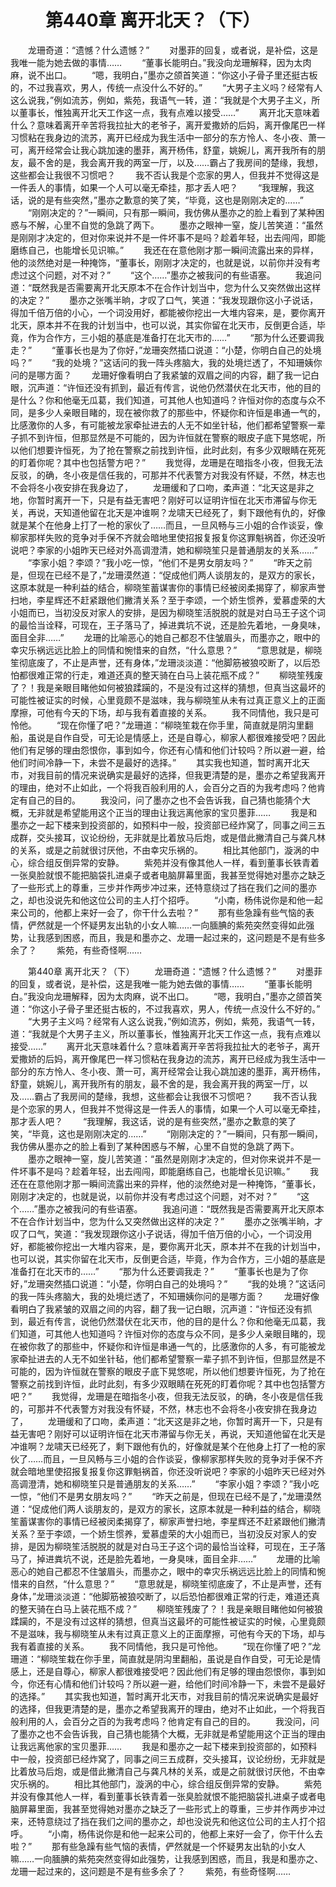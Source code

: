 # 　　第440章 离开北天？（下）
　　龙珊奇道：“遗憾？什么遗憾？”
　　对墨菲的回复，或者说，是补偿，这是我唯一能为她去做的事情……
　　“董事长能明白。”我没向龙珊解释，因为太肉麻，说不出口。
　　“嗯，我明白，”墨亦之颌首笑道：“你这小子骨子里还挺古板的，不过我喜欢，男人，传统一点没什么不好的。”
　　“大男子主义吗？经常有人这么说我，”例如流苏，例如，紫苑，我语气一转，道：“我就是个大男子主义，所以董事长，惟独离开北天工作这一点，我有点难以接受……”
　　离开北天意味着什么？意味着离开辛苦将我拉扯大的老爷子，离开爱撒娇的后妈，离开像尾巴一样习惯粘在我身边的流苏，离开已经成为我生活中一部分的东方怜人、冬小夜、萧一可，离开经常会让我心跳加速的墨菲，离开杨伟，舒童，姚婉儿，离开我所有的朋友，最不舍的是，我会离开我的两室一厅，以及……霸占了我房间的楚缘，我想，这些都会让我很不习惯吧？
　　我不否认我是个恋家的男人，但我并不觉得这是一件丢人的事情，如果一个人可以毫无牵挂，那才丢人吧？
　　“我理解，我这话，说的是有些突然，”墨亦之歉意的笑了笑，“毕竟，这也是刚刚决定的……”
　　“刚刚决定的？”一瞬间，只有那一瞬间，我仿佛从墨亦之的脸上看到了某种困惑与不解，心里不自觉的急跳了两下。
　　墨亦之眼神一窒，旋儿苦笑道：“虽然是刚刚才决定的，但对你来说并不是一件坏事不是吗？趁着年轻，出去闯闯，即能磨练自己，也能增长见识嘛。”
　　我还在在意他刚才那一瞬间流露出来的异样，他的淡然绝对是一种掩饰，“董事长，刚刚才决定的，也就是说，以前你并没有考虑过这个问题，对不对？”
　　“这个……”墨亦之被我问的有些语塞。
　　我追问道：“既然我是否需要离开北天原本不在合作计划当中，您为什么又突然做出这样的决定？”
　　墨亦之张嘴半晌，才叹了口气，笑道：“我发现跟你这小子说话，得加千倍万倍的小心，一个词没用好，都能被你挖出一大堆内容来，是，要你离开北天，原本并不在我的计划当中，也可以说，其实你留在北天市，反倒更合适，毕竟，作为合作方，三小姐的基底是准备打在北天市的……”
　　“那为什么还要调我走？”
　　“董事长也是为了你好，”龙珊突然插口说道：“小楚，你明白自己的处境吗？”
　　“我的处境？”这话问的我一阵头疼脑大，我的处境烂透了，不知珊姨你问的是哪方面？
　　龙珊好像看明白了我紧皱的双眉之间的内容，翻了我一记白眼，沉声道：“许恒还没有抓到，最近有传言，说他仍然潜伏在北天市，他的目的是什么？你和他毫无瓜葛，我们知道，可其他人也知道吗？许恒对你的态度与众不同，是多少人亲眼目睹的，现在被你救了的那些中，怀疑你和许恒是串通一气的，比感激你的人多，有可能被龙家牵扯进去的人无不如坐针毡，他们都希望警察一辈子抓不到许恒，但那显然是不可能的，因为许恒就在警察的眼皮子底下晃悠呢，所以他们想要许恒死，为了抢在警察之前找到许恒，此时此刻，有多少双眼睛在死死的盯着你呢？其中也包括警方吧？”
　　我觉得，龙珊是在暗指冬小夜，但我无法反驳，的确，冬小夜是信任我的，可那并不代表警方对我没有怀疑，不然，林志也不会将冬小夜安排在我身边了，
　　龙珊缓和了口吻，柔声道：“北天这是非之地，你暂时离开一下，只是有益无害吧？刚好可以证明许恒在北天市滞留与你无关，再说，天知道他留在北天是冲谁啊？龙啸天已经死了，剩下跟他有仇的，好像就是某个在他身上打了一枪的家伙了……而且，一旦风畅与三小姐的合作谈妥，像柳家那样失败的竞争对手保不齐就会暗地里使招报复报复你这罪魁祸首，你还没听说吧？李家的小姐昨天已经对外高调澄清，她和柳晓笙只是普通朋友的关系……”
　　“李家小姐？李颂？”我小吃一惊，“他们不是男女朋友吗？”
　　“昨天之前是，但现在已经不是了，”龙珊漠然道：“促成他们两人谈朋友的，是双方的家长，这原本就是一种利益的结合，柳晓笙蓄谋害你的事情已经被闵柔揭穿了，柳家声誉扫地，李星辉还不赶紧跟他们撇清关系？至于李颂，一个娇生惯养，爱慕虚荣的大小姐而已，当初没反对家人的安排，是因为柳晓笙活脱脱的就是对白马王子这个词的最恰当诠释，可现在，王子落马了，掉进粪坑不说，还是脸先着地，一身臭味，面目全非……”
　　龙珊的比喻恶心的她自己都忍不住皱眉头，而墨亦之，眼中的幸灾乐祸远远比脸上的同情和惋惜来的自然，“什么意思？”
　　“意思就是，柳晓笙彻底废了，不止是声誉，还有身体，”龙珊淡淡道：“他脚筋被狼咬断了，以后恐怕都很难正常的行走，难道还真的整天骑在白马上装花瓶不成？”
　　柳晓笙残废了？！我是亲眼目睹他如何被狼蹂躏的，不是没有过这样的猜想，但真当这最坏的可能性被证实的时候，心里竟颇不是滋味，我与柳晓笙从未有过真正意义上的正面摩擦，可他有今天的下场，却与我有着直接的关系。
　　我不同情他，我只是可怜他。
　　“现在你懂了吧？”龙珊道：“柳晓笙栽在你手里，简直就是阴沟里翻船，虽说是自作自受，可无论是情感上，还是自尊心，柳家人都很难接受吧？因此他们有足够的理由怨恨你，事到如今，你还有心情和他们计较吗？所以避一避，给他们时间冷静一下，未尝不是最好的选择。”
　　其实我也知道，暂时离开北天市，对我目前的情况来说确实是最好的选择，但我更清楚的是，墨亦之希望我离开的理由，绝对不止如此，一个将我百般利用的人，会百分之百的为我考虑吗？他肯定有自己的目的。
　　我没问，问了墨亦之也不会告诉我，自己猜也能猜个大概，无非就是希望能用这个正当的理由让我远离他家的宝贝墨菲……
　　我是和墨亦之一起下楼来到投资部的，如预料中一般，投资部已经炸窝了，同事之间三五成群，交头接耳，议论纷纷，无非就是比着放马后炮，或是借此撇清自己与龚凡林的关系，或是之前就很讨厌他，不由幸灾乐祸的。
　　相比其他部门，漩涡的中心，综合组反倒异常的安静。
　　紫苑并没有像其他人一样，看到董事长铁青着一张臭脸就恨不能把脑袋扎进桌子或者电脑屏幕里面，我甚至觉得她对墨亦之缺乏了一些形式上的尊重，三步并作两步冲过来，还特意绕过了挡在我们之间的墨亦之，却也没说先和他这位公司的主人打个招呼。
　　“小南，杨伟说你是和他一起来公司的，他都上来好一会了，你干什么去啦？”
　　那有些急躁有些气恼的表情，俨然就是一个怀疑男友出轨的小女人嘛……一向腼腆的紫苑突然变得如此强势，让我感到困惑，而且，我是和墨亦之、龙珊一起过来的，这问题是不是有些多余了？
　　紫苑，有些奇怪啊……

　　第440章 离开北天？（下）
　　龙珊奇道：“遗憾？什么遗憾？”
　　对墨菲的回复，或者说，是补偿，这是我唯一能为她去做的事情……
　　“董事长能明白。”我没向龙珊解释，因为太肉麻，说不出口。
　　“嗯，我明白，”墨亦之颌首笑道：“你这小子骨子里还挺古板的，不过我喜欢，男人，传统一点没什么不好的。”
　　“大男子主义吗？经常有人这么说我，”例如流苏，例如，紫苑，我语气一转，道：“我就是个大男子主义，所以董事长，惟独离开北天工作这一点，我有点难以接受……”
　　离开北天意味着什么？意味着离开辛苦将我拉扯大的老爷子，离开爱撒娇的后妈，离开像尾巴一样习惯粘在我身边的流苏，离开已经成为我生活中一部分的东方怜人、冬小夜、萧一可，离开经常会让我心跳加速的墨菲，离开杨伟，舒童，姚婉儿，离开我所有的朋友，最不舍的是，我会离开我的两室一厅，以及……霸占了我房间的楚缘，我想，这些都会让我很不习惯吧？
　　我不否认我是个恋家的男人，但我并不觉得这是一件丢人的事情，如果一个人可以毫无牵挂，那才丢人吧？
　　“我理解，我这话，说的是有些突然，”墨亦之歉意的笑了笑，“毕竟，这也是刚刚决定的……”
　　“刚刚决定的？”一瞬间，只有那一瞬间，我仿佛从墨亦之的脸上看到了某种困惑与不解，心里不自觉的急跳了两下。
　　墨亦之眼神一窒，旋儿苦笑道：“虽然是刚刚才决定的，但对你来说并不是一件坏事不是吗？趁着年轻，出去闯闯，即能磨练自己，也能增长见识嘛。”
　　我还在在意他刚才那一瞬间流露出来的异样，他的淡然绝对是一种掩饰，“董事长，刚刚才决定的，也就是说，以前你并没有考虑过这个问题，对不对？”
　　“这个……”墨亦之被我问的有些语塞。
　　我追问道：“既然我是否需要离开北天原本不在合作计划当中，您为什么又突然做出这样的决定？”
　　墨亦之张嘴半晌，才叹了口气，笑道：“我发现跟你这小子说话，得加千倍万倍的小心，一个词没用好，都能被你挖出一大堆内容来，是，要你离开北天，原本并不在我的计划当中，也可以说，其实你留在北天市，反倒更合适，毕竟，作为合作方，三小姐的基底是准备打在北天市的……”
　　“那为什么还要调我走？”
　　“董事长也是为了你好，”龙珊突然插口说道：“小楚，你明白自己的处境吗？”
　　“我的处境？”这话问的我一阵头疼脑大，我的处境烂透了，不知珊姨你问的是哪方面？
　　龙珊好像看明白了我紧皱的双眉之间的内容，翻了我一记白眼，沉声道：“许恒还没有抓到，最近有传言，说他仍然潜伏在北天市，他的目的是什么？你和他毫无瓜葛，我们知道，可其他人也知道吗？许恒对你的态度与众不同，是多少人亲眼目睹的，现在被你救了的那些中，怀疑你和许恒是串通一气的，比感激你的人多，有可能被龙家牵扯进去的人无不如坐针毡，他们都希望警察一辈子抓不到许恒，但那显然是不可能的，因为许恒就在警察的眼皮子底下晃悠呢，所以他们想要许恒死，为了抢在警察之前找到许恒，此时此刻，有多少双眼睛在死死的盯着你呢？其中也包括警方吧？”
　　我觉得，龙珊是在暗指冬小夜，但我无法反驳，的确，冬小夜是信任我的，可那并不代表警方对我没有怀疑，不然，林志也不会将冬小夜安排在我身边了，
　　龙珊缓和了口吻，柔声道：“北天这是非之地，你暂时离开一下，只是有益无害吧？刚好可以证明许恒在北天市滞留与你无关，再说，天知道他留在北天是冲谁啊？龙啸天已经死了，剩下跟他有仇的，好像就是某个在他身上打了一枪的家伙了……而且，一旦风畅与三小姐的合作谈妥，像柳家那样失败的竞争对手保不齐就会暗地里使招报复报复你这罪魁祸首，你还没听说吧？李家的小姐昨天已经对外高调澄清，她和柳晓笙只是普通朋友的关系……”
　　“李家小姐？李颂？”我小吃一惊，“他们不是男女朋友吗？”
　　“昨天之前是，但现在已经不是了，”龙珊漠然道：“促成他们两人谈朋友的，是双方的家长，这原本就是一种利益的结合，柳晓笙蓄谋害你的事情已经被闵柔揭穿了，柳家声誉扫地，李星辉还不赶紧跟他们撇清关系？至于李颂，一个娇生惯养，爱慕虚荣的大小姐而已，当初没反对家人的安排，是因为柳晓笙活脱脱的就是对白马王子这个词的最恰当诠释，可现在，王子落马了，掉进粪坑不说，还是脸先着地，一身臭味，面目全非……”
　　龙珊的比喻恶心的她自己都忍不住皱眉头，而墨亦之，眼中的幸灾乐祸远远比脸上的同情和惋惜来的自然，“什么意思？”
　　“意思就是，柳晓笙彻底废了，不止是声誉，还有身体，”龙珊淡淡道：“他脚筋被狼咬断了，以后恐怕都很难正常的行走，难道还真的整天骑在白马上装花瓶不成？”
　　柳晓笙残废了？！我是亲眼目睹他如何被狼蹂躏的，不是没有过这样的猜想，但真当这最坏的可能性被证实的时候，心里竟颇不是滋味，我与柳晓笙从未有过真正意义上的正面摩擦，可他有今天的下场，却与我有着直接的关系。
　　我不同情他，我只是可怜他。
　　“现在你懂了吧？”龙珊道：“柳晓笙栽在你手里，简直就是阴沟里翻船，虽说是自作自受，可无论是情感上，还是自尊心，柳家人都很难接受吧？因此他们有足够的理由怨恨你，事到如今，你还有心情和他们计较吗？所以避一避，给他们时间冷静一下，未尝不是最好的选择。”
　　其实我也知道，暂时离开北天市，对我目前的情况来说确实是最好的选择，但我更清楚的是，墨亦之希望我离开的理由，绝对不止如此，一个将我百般利用的人，会百分之百的为我考虑吗？他肯定有自己的目的。
　　我没问，问了墨亦之也不会告诉我，自己猜也能猜个大概，无非就是希望能用这个正当的理由让我远离他家的宝贝墨菲……
　　我是和墨亦之一起下楼来到投资部的，如预料中一般，投资部已经炸窝了，同事之间三五成群，交头接耳，议论纷纷，无非就是比着放马后炮，或是借此撇清自己与龚凡林的关系，或是之前就很讨厌他，不由幸灾乐祸的。
　　相比其他部门，漩涡的中心，综合组反倒异常的安静。
　　紫苑并没有像其他人一样，看到董事长铁青着一张臭脸就恨不能把脑袋扎进桌子或者电脑屏幕里面，我甚至觉得她对墨亦之缺乏了一些形式上的尊重，三步并作两步冲过来，还特意绕过了挡在我们之间的墨亦之，却也没说先和他这位公司的主人打个招呼。
　　“小南，杨伟说你是和他一起来公司的，他都上来好一会了，你干什么去啦？”
　　那有些急躁有些气恼的表情，俨然就是一个怀疑男友出轨的小女人嘛……一向腼腆的紫苑突然变得如此强势，让我感到困惑，而且，我是和墨亦之、龙珊一起过来的，这问题是不是有些多余了？
　　紫苑，有些奇怪啊……
